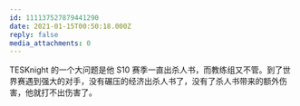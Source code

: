 ```yaml
---
id: 111137527879441290
date: 2021-01-15T00:50:18.000Z
reply: false
media_attachments: 0
---
```


TESKnight 的一个大问题是他 S10 赛季一直出杀人书，而教练组又不管。到了世界赛遇到强大的对手，没有碾压的经济出杀人书了，没有了杀人书带来的额外伤害，他就打不出伤害了。

